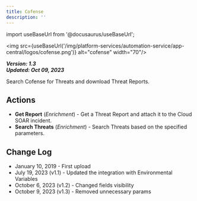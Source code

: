 ```yaml
---
title: Cofense
description: ''
---
```

import useBaseUrl from '@docusaurus/useBaseUrl';

<img src={useBaseUrl('/img/platform-services/automation-service/app-central/logos/cofense.png')} alt="cofense" width="70"/>

***Version: 1.3  
Updated: Oct 09, 2023***

Search Cofense for Threats and download Threat Reports.

## Actions

* **Get Report** (*Enrichment*) - Get a Threat Report and attach it to the Cloud SOAR incident.
* **Search Threats** (*Enrichment*) - Search Threats based on the specified parameters.

## Change Log

* January 10, 2019 - First upload
* July 19, 2023 (v1.1) - Updated the integration with Environmental Variables
* October 6, 2023 (v1.2) - Changed fields visibility
* October 9, 2023 (v1.3) - Removed unnecessary params
